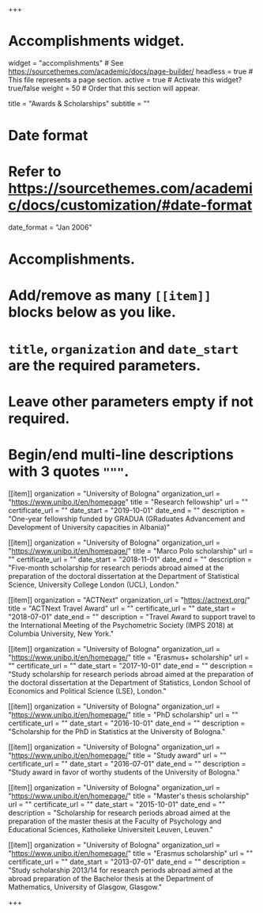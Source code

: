 +++
# Accomplishments widget.
widget = "accomplishments"  # See https://sourcethemes.com/academic/docs/page-builder/
headless = true  # This file represents a page section.
active = true  # Activate this widget? true/false
weight = 50  # Order that this section will appear.

title = "Awards & Scholarships"
subtitle = ""

# Date format
#   Refer to https://sourcethemes.com/academic/docs/customization/#date-format
date_format = "Jan 2006"

# Accomplishments.
#   Add/remove as many `[[item]]` blocks below as you like.
#   `title`, `organization` and `date_start` are the required parameters.
#   Leave other parameters empty if not required.
#   Begin/end multi-line descriptions with 3 quotes `"""`.


[[item]]
  organization = "University of Bologna"
  organization_url = "https://www.unibo.it/en/homepage"
  title = "Research fellowship"
  url = ""
  certificate_url = ""
  date_start = "2019-10-01"
  date_end = ""
  description = "One-year fellowship funded by GRADUA (GRaduates Advancement and Development of University capacities in Albania)"
  

[[item]]
  organization = "University of Bologna"
  organization_url = "https://www.unibo.it/en/homepage/"
  title = "Marco Polo scholarship"
  url = ""
  certificate_url = ""
  date_start = "2018-11-01"
  date_end = ""
  description = "Five-month scholarship for research periods abroad aimed at the preparation of the doctoral dissertation at the Department of Statistical Science, University College London (UCL), London."
  

[[item]]
  organization = "ACTNext"
  organization_url = "https://actnext.org/"
  title = "ACTNext Travel Award"
  url = ""
  certificate_url = ""
  date_start = "2018-07-01"
  date_end = ""
  description = "Travel Award to support travel to the International Meeting of the Psychometric Society (IMPS 2018) at Columbia University, New York."
  
  
[[item]]
  organization = "University of Bologna"
  organization_url = "https://www.unibo.it/en/homepage/"
  title = "Erasmus+ scholarship"
  url = ""
  certificate_url = ""
  date_start = "2017-10-01"
  date_end = ""
  description = "Study scholarship for research periods abroad aimed at the preparation of the doctoral dissertation at the Department of Statistics, London School of Economics and Political Science (LSE), London."  
  

[[item]]
  organization = "University of Bologna"
  organization_url = "https://www.unibo.it/en/homepage/"
  title = "PhD scholarship"
  url = ""
  certificate_url = ""
  date_start = "2016-10-01"
  date_end = ""
  description = "Scholarship for the PhD in Statistics at the University of Bologna."


[[item]]
  organization = "University of Bologna"
  organization_url = "https://www.unibo.it/en/homepage/"
  title = "Study award"
  url = ""
  certificate_url = ""
  date_start = "2016-07-01"
  date_end = ""
  description = "Study award in favor of worthy students of the University of Bologna."
  

[[item]]
  organization = "University of Bologna"
  organization_url = "https://www.unibo.it/en/homepage/"
  title = "Master's thesis scholarship"
  url = ""
  certificate_url = ""
  date_start = "2015-10-01"
  date_end = ""
  description = "Scholarship for research periods abroad aimed at the preparation of the master thesis at the Faculty of Psychology and Educational Sciences, Katholieke Universiteit Leuven, Leuven."


[[item]]
  organization = "University of Bologna"
  organization_url = "https://www.unibo.it/en/homepage/"
  title = "Erasmus scholarship"
  url = ""
  certificate_url = ""
  date_start = "2013-07-01"
  date_end = ""
  description = "Study scholarship 2013/14 for research periods abroad aimed at the abroad preparation of the Bachelor thesis at the Department of Mathematics, University of Glasgow, Glasgow."

+++
